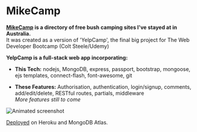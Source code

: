 # MikeCamp
**[MikeCamp](https://mike-camp.herokuapp.com) is a directory of free bush camping sites I've stayed at in Australia.**<br>
It was created as a version of 'YelpCamp', the final big project for The Web Developer Bootcamp (Colt Steele/Udemy)

**YelpCamp is a full-stack web app incorporating:**

- **This Tech:**
nodejs, MongoDB, express, passport, bootstrap, mongoose, ejs templates, connect-flash, font-awesome, git

 - **These Features:**
Authorisation, authentication, login/signup, comments, add/edit/delete, RESTful routes, partials, middleware<br>
*More features still to come*

![Animated screenshot](https://github.com/MakeItBack/MikeCamp/blob/master/Mikecamp.gif)

[Deployed](https://mike-camp.herokuapp.com/) on Heroku and MongoDB Atlas.
